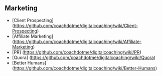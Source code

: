 ## Marketing

* [Client Prospecting] (https://github.com/coachdotme/digitalcoaching/wiki/Client-Prospecting)
* [Affiliate Marketing] (https://github.com/coachdotme/digitalcoaching/wiki/Affiliate-Marketing)
* [PR] (https://github.com/coachdotme/digitalcoaching/wiki/PR)
* [Quora] (https://github.com/coachdotme/digitalcoaching/wiki/Quora)
* [Better Humans] (https://github.com/coachdotme/digitalcoaching/wiki/Better-Humans)
